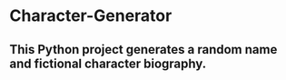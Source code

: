 # Character-Generator
## This Python project generates a random name and fictional character biography.
